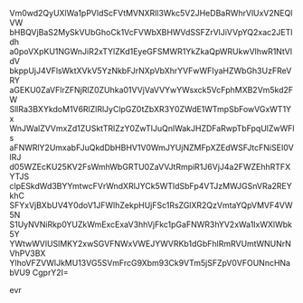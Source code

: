 Vm0wd2QyUXlWa1pPVldScFVtMVNXRll3Wkc5V2JHeDBaRWhrVlUxV2NEQlVW
bHBQVjBaS2MySkVUbGhoCk1VcFVWbXBHWVdSSFZrVlJiVVpYQ2xac2JETldh
a0poVXpKU1NGWnJiR2xTYlZKd1EyeGFSMWR1YkZkaQpWRUkwVlhwR1NtVldV
bkppUjJ4VFlsWktXVkV5YzNkbFJrNXpVbXhrYVFwWFIyaHZWbGh3UzFReVRY
aGEKU0ZaVFlrZFNjRlZ0ZUhka01VVjVaVVYwYWsxck5VcFphMXB2Vm5kd2FW
SllRa3BXYkdoM1V6RlZlRlJyClpGZ0tZbXR3Y0ZWdE1WTmpSbFowVGxWT1Yx
WnJWalZVVmxZd1ZUSktTRlZzY0ZwTlJuQnlWakJHZDFaRwpTbFpqUlZwWFls
aFNWRlY2UmxabFJuQkdDbHBHV1V0WmJYUjNZMFpXZEdWSFJtcFNiSEI0VlRJ
d05WZEcKU25KV2FsWmhWbGRTU0ZaVVJtRmpiR1J6VjJ4a2FWZEhhRTFXYTJS
clpESkdWd3BYYmtwcFVrWndXRlJYCk5WTldSbFp4VTJzMWJGSnVRa2REYkhC
SFYxVjBXbUV4Y0doV1JFWlhZekpHUjFSc1RsZGlXR2QzVmtaYQpVMVF4VW5N
S1UyNVNiRkp0YUZkWmExcExaV3hhVjFkc1pGaFNWR3hYV2xWa1IxWXlWbk5Y
YWtwWVlUSlMKY2xwSGVFNWxVWEJYWVRKb1dGbFhlRmRVUmtWNUNrNVhPV3BX
YlhoVFZVWlJkMU13VG5SVmFrcG9Xbm93Ck9VTm5jSFZpV0VFOUNncHNabVU9
CgprY2I=

evr